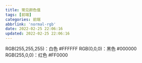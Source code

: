 ```yaml
---
title: 常见颜色值
tags: [前端]
categories: 前端
abbrlink: 'normal-rgb'
date: 2022-02-25 22:06:16
updated: 2022-02-25 22:06:16
---
```


RGB(255,255,255)：白色   #FFFFFF
RGB(0,0,0)：黑色  #000000
RGB(255,0,0)：红色  #FF0000
